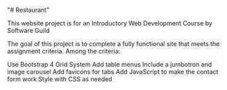 "# Restaurant" 

This website project is for an Introductory Web Development Course by Software Guild

The goal of this project is to complete a fully functional site that meets the assignment criteria.
Among the criteria:
  
  Use Bootstrap 4 Grid System
  Add table menus
  Include a jumbotron and image carousel
  Add favicons for tabs
  Add JavaScript to make the contact form work
  Style with CSS as needed
